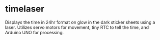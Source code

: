 # timelaser
Displays the time in 24hr format on glow in the dark sticker sheets using a laser. Utilizes servo motors for movement, tiny RTC to tell the time, and Arduino UNO for processing.
